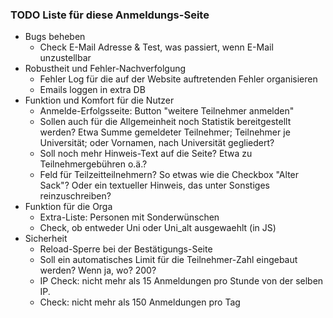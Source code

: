 ### TODO Liste für diese Anmeldungs-Seite

* Bugs beheben
  * Check E-Mail Adresse & Test, was passiert, wenn E-Mail unzustellbar
* Robustheit und Fehler-Nachverfolgung
  * Fehler Log für die auf der Website auftretenden Fehler organisieren
  * Emails loggen in extra DB
* Funktion und Komfort für die Nutzer
  * Anmelde-Erfolgsseite: Button "weitere Teilnehmer anmelden"
  * Sollen auch für die Allgemeinheit noch Statistik bereitgestellt werden? Etwa Summe gemeldeter Teilnehmer; Teilnehmer je Universität;  oder  Vornamen, nach Universität gegliedert?
  * Soll noch mehr Hinweis-Text auf die Seite? Etwa zu Teilnehmergebühren o.ä.?
  * Feld für Teilzeitteilnehmern? So etwas wie die Checkbox "Alter Sack"? Oder ein textueller Hinweis, das unter Sonstiges reinzuschreiben?
* Funktion für die Orga
  * Extra-Liste: Personen mit Sonderwünschen
  * Check, ob entweder Uni oder Uni_alt ausgewaehlt (in JS)
* Sicherheit
  * Reload-Sperre bei der Bestätigungs-Seite
  * Soll ein automatisches Limit für die Teilnehmer-Zahl eingebaut werden? Wenn ja, wo? 200?
  * IP Check: nicht mehr als 15 Anmeldungen pro Stunde von der selben IP.
  * Check: nicht mehr als 150 Anmeldungen pro Tag
